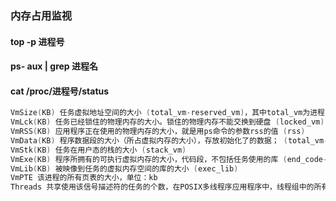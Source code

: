 ### 内存占用监视

#### top -p 进程号

#### ps- aux | grep 进程名

#### cat /proc/进程号/status

```c++
VmSize(KB) 任务虚拟地址空间的大小 (total_vm-reserved_vm)，其中total_vm为进程的地址空间的大小，reserved_vm：进程在预留或特殊的内存间的物理页 
VmLck(KB) 任务已经锁住的物理内存的大小。锁住的物理内存不能交换到硬盘 (locked_vm) 
VmRSS(KB) 应用程序正在使用的物理内存的大小，就是用ps命令的参数rss的值 (rss) 
VmData(KB) 程序数据段的大小（所占虚拟内存的大小），存放初始化了的数据； (total_vm-shared_vm-stack_vm) 
VmStk(KB) 任务在用户态的栈的大小 (stack_vm) 
VmExe(KB) 程序所拥有的可执行虚拟内存的大小，代码段，不包括任务使用的库 (end_code-start_code) 
VmLib(KB) 被映像到任务的虚拟内存空间的库的大小 (exec_lib) 
VmPTE 该进程的所有页表的大小，单位：kb 
Threads 共享使用该信号描述符的任务的个数，在POSIX多线程序应用程序中，线程组中的所有线程使用同一个信号描述符
```

